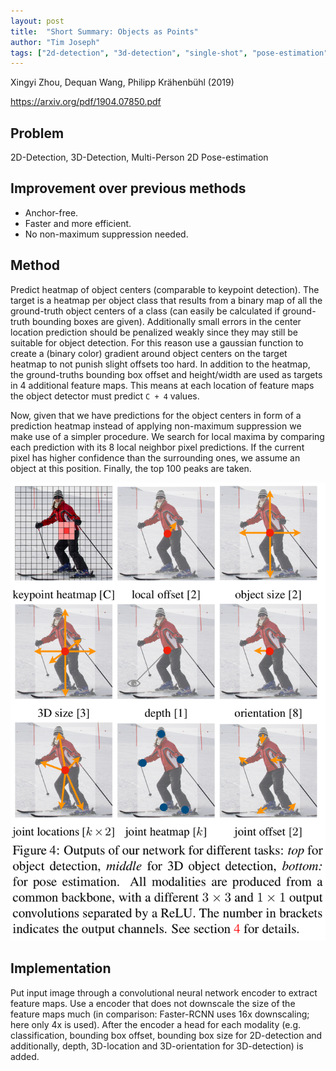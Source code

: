 ```yaml
---
layout: post
title:  "Short Summary: Objects as Points"
author: "Tim Joseph"
tags: ["2d-detection", "3d-detection", "single-shot", "pose-estimation", "short-summary"]
---
```


Xingyi Zhou, Dequan Wang, Philipp Krähenbühl (2019)

https://arxiv.org/pdf/1904.07850.pdf 

## Problem

2D-Detection, 3D-Detection, Multi-Person 2D Pose-estimation

## Improvement over previous methods
* Anchor-free. 
* Faster and more efficient.
* No non-maximum suppression needed.

## Method 
Predict heatmap of object centers (comparable to keypoint detection). The target is a heatmap per object class that results from a binary map of all the ground-truth object centers of a class (can easily be calculated if ground-truth bounding boxes are given). Additionally small errors in the center location prediction should be penalized weakly since they may still be suitable for object detection. For this reason use a gaussian function to create a (binary color) gradient around object centers on the target heatmap to not punish slight offsets too hard. In addition to the heatmap, the ground-truths bounding box offset and height/width are used as targets in 4 additional feature maps. This means at each location of feature maps the object detector must predict `C + 4` values.

Now, given that we have predictions for the object centers in form of a prediction heatmap instead of applying non-maximum suppression we make use of a simpler procedure. We search for local maxima by comparing each prediction with its 8 local neighbor pixel predictions. If the current pixel has higher confidence than the surrounding ones, we assume an object at this position. Finally, the top 100 peaks are taken.

![Visualization of different modalities.](/assets/images/objects-as-points.png)

## Implementation
Put input image through a convolutional neural network encoder to extract feature maps. Use a encoder that does not downscale the size of the feature maps much (in comparison: Faster-RCNN uses 16x downscaling; here only 4x is used). After the encoder a head for each modality (e.g. classification, bounding box offset, bounding box size for 2D-detection and additionally, depth, 3D-location and 3D-orientation for 3D-detection) is added. 


